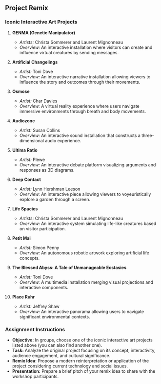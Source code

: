## Project Remix 

### Iconic Interactive Art Projects

1. **GENMA (Genetic Manipulator)**

   - _Artists:_ Christa Sommerer and Laurent Mignonneau
   - _Overview:_ An interactive installation where visitors can create and influence virtual creatures by sending messages.

2. **Artificial Changelings**

   - _Artist:_ Toni Dove
   - _Overview:_ An interactive narrative installation allowing viewers to influence the story and outcomes through their movements.

3. **Osmose**

   - _Artist:_ Char Davies
   - _Overview:_ A virtual reality experience where users navigate immersive environments through breath and body movements.

4. **Audiozone**

   - _Artist:_ Susan Collins
   - _Overview:_ An interactive sound installation that constructs a three-dimensional audio experience.

5. **Ultima Ratio**

   - _Artist:_ Plewe
   - _Overview:_ An interactive debate platform visualizing arguments and responses as 3D diagrams.

6. **Deep Contact**

   - _Artist:_ Lynn Hershman Leeson
   - _Overview:_ An interactive piece allowing viewers to voyeuristically explore a garden through a screen.

7. **Life Spacies**

   - _Artists:_ Christa Sommerer and Laurent Mignonneau
   - _Overview:_ An interactive system simulating life-like creatures based on visitor participation.

8. **Petit Mai**

   - _Artist:_ Simon Penny
   - _Overview:_ An autonomous robotic artwork exploring artificial life concepts.

9. **The Blessed Abyss: A Tale of Unmanageable Ecstasies**

   - _Artist:_ Toni Dove
   - _Overview:_ A multimedia installation merging visual projections and interactive components.

10. **Place Ruhr**

    - _Artist:_ Jeffrey Shaw
    - _Overview:_ An interactive panorama allowing users to navigate significant environmental contexts.

### Assignment Instructions

- **Objective:** In groups, choose one of the iconic interactive art projects listed above (you can also find another one).
- **Task:** Analyze the original project focusing on its concept, interactivity, audience engagement, and cultural significance.
- **Remix Idea:** Propose a modern reinterpretation or application of the project considering current technology and social issues.
- **Presentation:** Prepare a brief pitch of your remix idea to share with the workshop participants.
